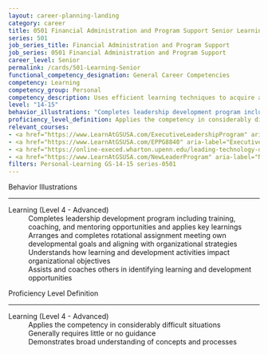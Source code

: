 ```yaml
---
layout: career-planning-landing
category: career
title: 0501 Financial Administration and Program Support Senior Learning
series: 501
job_series_title: Financial Administration and Program Support
job_series: 0501 Financial Administration and Program Support
career_level: Senior
permalink: /cards/501-Learning-Senior
functional_competency_designation: General Career Competencies
competency: Learning
competency_group: Personal
competency_description: Uses efficient learning techniques to acquire and apply new knowledge and skills; uses formal and informal training, feedback, or other opportunities for self-learning and development.
level: "14-15"
behavior_illustrations: "Completes leadership development program including training, coaching, and mentoring opportunities and applies key learnings ? Arranges and completes rotational assignment meeting own developmental goals and aligning with organizational strategies ? Understands how learning and development activities impact organizational objectives ? Assists and coaches others in identifying learning and development opportunities ?"
proficiency_level_definition: Applies the competency in considerably difficult situations ? Generally requires little or no guidance ? Demonstrates broad understanding of concepts and processes
relevant_courses: 
- <a href="https://www.LearnAtGSUSA.com/ExecutiveLeadershipProgram" aria-label="Executive Leadership Program - https://www.LearnAtGSUSA.com/ExecutiveLeadershipProgram">Executive Leadership Program</a>, Graduate School USA (GSUSA)
- <a href="https://www.LearnAtGSUSA.com/EPPG8840" aria-label="Executive Potential Program (EPPG8840) - https://www.LearnAtGSUSA.com/EPPG8840">Executive Potential Program (EPPG8840)</a>, Graduate School USA (GSUSA)
- <a href="https://online-execed.wharton.upenn.edu/leading-technology-driven-organization/enterprise/?b2c_form=true&utm_campaign=gsa&utm_source=b2b" aria-label="Leading a Technology-Driven Firm (with Wharton Executive Education) - https://online-execed.wharton.upenn.edu/leading-technology-driven-organization/enterprise/?b2c_form=true&utm_campaign=gsa&utm_source=b2b">Leading a Technology-Driven Firm (with Wharton Executive Education)</a>, Emeritus
- <a href="https://www.LearnAtGSUSA.com/NewLeaderProgram" aria-label="New Leader Program - https://www.LearnAtGSUSA.com/NewLeaderProgram">New Leader Program</a>, Graduate School USA (GSUSA)
filters: Personal-Learning GS-14-15 series-0501
---
```


<div class="desktop:grid-col-6 margin-y-3">
  <div class="border-top-2 bg-white padding-3 shadow-5 height-full members-hover border-1px button-border border-top-blue radius-lg">
    <p class="text-bold label-color font-size-21">Behavior Illustrations</p>
    <hr class="hr-green"/>
    <dl class="text-base card-content-color"><dt>Learning (Level 4 - Advanced)</dt><dd>Completes leadership development program including training, coaching, and mentoring opportunities and applies key learnings </dd><dd> Arranges and completes rotational assignment meeting own developmental goals and aligning with organizational strategies </dd><dd> Understands how learning and development activities impact organizational objectives </dd><dd> Assists and coaches others in identifying learning and development opportunities </dd></dl>
  </div>
</div>
<div class="desktop:grid-col-6 margin-y-3">
  <div class="border-top-2 bg-white padding-3 shadow-5 height-full members-hover border-1px button-border border-top-blue radius-lg">
    <p class="text-bold label-color font-size-21">Proficiency Level Definition</p>
     <hr class="hr-green"/>
    <dl class="text-base card-content-color"><dt>Learning (Level 4 - Advanced)</dt><dd>Applies the competency in considerably difficult situations </dd><dd> Generally requires little or no guidance </dd><dd> Demonstrates broad understanding of concepts and processes</dd></dl>
  </div>
</div>